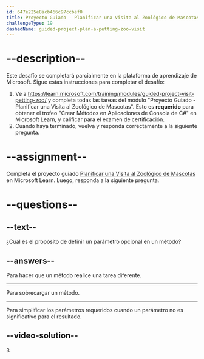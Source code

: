 ```yaml
---
id: 647e225e8acb466c97ccbef0
title: Proyecto Guiado - Planificar una Visita al Zoológico de Mascotas
challengeType: 19
dashedName: guided-project-plan-a-petting-zoo-visit
---
```


# --description--

Este desafío se completará parcialmente en la plataforma de aprendizaje de Microsoft. Sigue estas instrucciones para completar el desafío:

1. Ve a <a href="https://learn.microsoft.com/training/modules/guided-project-visit-petting-zoo/" target="_blank" rel="noreferrer">https://learn.microsoft.com/training/modules/guided-project-visit-petting-zoo/</a> y completa todas las tareas del módulo "Proyecto Guiado - Planificar una Visita al Zoológico de Mascotas". Esto es **requerido** para obtener el trofeo "Crear Métodos en Aplicaciones de Consola de C#" en Microsoft Learn, y calificar para el examen de certificación.
1. Cuando haya terminado, vuelva y responda correctamente a la siguiente pregunta.

# --assignment--

Completa el proyecto guiado <a href="https://learn.microsoft.com/training/modules/guided-project-visit-petting-zoo/" target="_blank" rel="noreferrer">Planificar una Visita al Zoológico de Mascotas</a> en Microsoft Learn. Luego, responda a la siguiente pregunta.

# --questions--

## --text--

¿Cuál es el propósito de definir un parámetro opcional en un método?

## --answers--

Para hacer que un método realice una tarea diferente.

---

Para sobrecargar un método.

---

Para simplificar los parámetros requeridos cuando un parámetro no es significativo para el resultado.

## --video-solution--

3

